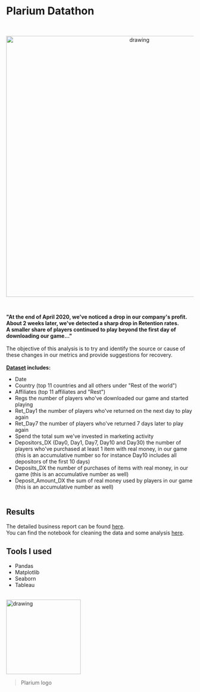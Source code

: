 # Plarium Datathon
<br/>
<p align="center">
<img src="https://www.import.io/wp-content/uploads/2019/09/data-analysis-blog.jpg" alt="drawing" width="700"/>
</p>
<br/>

__"At the end of April 2020, we've noticed a drop in our company's profit. About 2 weeks later, we've detected a sharp drop in Retention rates. <br/>
A smaller share of players continued to play beyond the first day of downloading our game..."__ <br/><br/>
The objective of this analysis is to try and identify the source or cause of these changes in our metrics and provide suggestions for recovery.
<br/><br/>
__[Dataset](https://github.com/itsikshteinberger/Plarium-Datathon/blob/master/Plarium_Dataset.csv) includes:__
* Date
* Country (top 11 countries and all others under "Rest of the world")
* Affiliates (top 11 affiliates and "Rest")
* Regs the number of players who've downloaded our game and started playing
* Ret_Day1 the number of players who've returned on the next day to play again
* Ret_Day7 the number of players who've returned 7 days later to play again
* Spend the total sum we've invested in marketing activity
* Depositors_DX (Day0, Day1, Day7, Day10 and Day30) the number of players who've purchased at least 1 item with real money, in our game (this is an accumulative number so for instance Day10 includes all depositors of the first 10 days)
* Deposits_DX the number of purchases of items with real money, in our game (this is an accumulative number as well)
* Deposit_Amount_DX the sum of real money used by players in our game (this is an accumulative number as well)
<br/><br/>
## Results
The detailed business report can be found [here](https://github.com/itsikshteinberger/Plarium-Datathon/blob/master/Tableau/Report.pdf).<br/>
You can find the notebook for cleaning the data and some analysis [here](https://github.com/itsikshteinberger/Plarium-Datathon/blob/master/Datathon.ipynb).
## Tools I used
* Pandas
* Matplotlib
* Seaborn
* Tableau
<br/>
<img src="https://company.plarium.com/images/press-kits-undersea-solitaire-2.png" alt="drawing" width="200"/>

> Plarium logo
